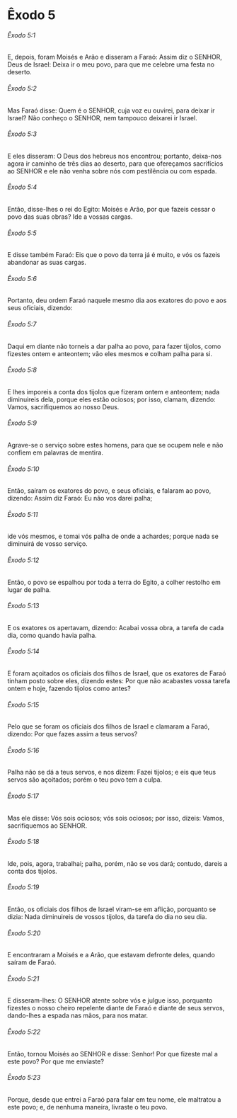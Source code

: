 # Êxodo 5

###### Êxodo 5:1

E, depois, foram Moisés e Arão e disseram a Faraó: Assim diz o SENHOR, Deus de Israel: Deixa ir o meu povo, para que me celebre uma festa no deserto.

###### Êxodo 5:2

Mas Faraó disse: Quem é o SENHOR, cuja voz eu ouvirei, para deixar ir Israel? Não conheço o SENHOR, nem tampouco deixarei ir Israel.

###### Êxodo 5:3

E eles disseram: O Deus dos hebreus nos encontrou; portanto, deixa-nos agora ir caminho de três dias ao deserto, para que ofereçamos sacrifícios ao SENHOR e ele não venha sobre nós com pestilência ou com espada.

###### Êxodo 5:4

Então, disse-lhes o rei do Egito: Moisés e Arão, por que fazeis cessar o povo das suas obras? Ide a vossas cargas.

###### Êxodo 5:5

E disse também Faraó: Eis que o povo da terra já é muito, e vós os fazeis abandonar as suas cargas.

###### Êxodo 5:6

Portanto, deu ordem Faraó naquele mesmo dia aos exatores do povo e aos seus oficiais, dizendo:

###### Êxodo 5:7

Daqui em diante não torneis a dar palha ao povo, para fazer tijolos, como fizestes ontem e anteontem; vão eles mesmos e colham palha para si.

###### Êxodo 5:8

E lhes imporeis a conta dos tijolos que fizeram ontem e anteontem; nada diminuireis dela, porque eles estão ociosos; por isso, clamam, dizendo: Vamos, sacrifiquemos ao nosso Deus.

###### Êxodo 5:9

Agrave-se o serviço sobre estes homens, para que se ocupem nele e não confiem em palavras de mentira.

###### Êxodo 5:10

Então, saíram os exatores do povo, e seus oficiais, e falaram ao povo, dizendo: Assim diz Faraó: Eu não vos darei palha;

###### Êxodo 5:11

ide vós mesmos, e tomai vós palha de onde a achardes; porque nada se diminuirá de vosso serviço.

###### Êxodo 5:12

Então, o povo se espalhou por toda a terra do Egito, a colher restolho em lugar de palha.

###### Êxodo 5:13

E os exatores os apertavam, dizendo: Acabai vossa obra, a tarefa de cada dia, como quando havia palha.

###### Êxodo 5:14

E foram açoitados os oficiais dos filhos de Israel, que os exatores de Faraó tinham posto sobre eles, dizendo estes: Por que não acabastes vossa tarefa ontem e hoje, fazendo tijolos como antes?

###### Êxodo 5:15

Pelo que se foram os oficiais dos filhos de Israel e clamaram a Faraó, dizendo: Por que fazes assim a teus servos?

###### Êxodo 5:16

Palha não se dá a teus servos, e nos dizem: Fazei tijolos; e eis que teus servos são açoitados; porém o teu povo tem a culpa.

###### Êxodo 5:17

Mas ele disse: Vós sois ociosos; vós sois ociosos; por isso, dizeis: Vamos, sacrifiquemos ao SENHOR.

###### Êxodo 5:18

Ide, pois, agora, trabalhai; palha, porém, não se vos dará; contudo, dareis a conta dos tijolos.

###### Êxodo 5:19

Então, os oficiais dos filhos de Israel viram-se em aflição, porquanto se dizia: Nada diminuireis de vossos tijolos, da tarefa do dia no seu dia.

###### Êxodo 5:20

E encontraram a Moisés e a Arão, que estavam defronte deles, quando saíram de Faraó.

###### Êxodo 5:21

E disseram-lhes: O SENHOR atente sobre vós e julgue isso, porquanto fizestes o nosso cheiro repelente diante de Faraó e diante de seus servos, dando-lhes a espada nas mãos, para nos matar.

###### Êxodo 5:22

Então, tornou Moisés ao SENHOR e disse: Senhor! Por que fizeste mal a este povo? Por que me enviaste?

###### Êxodo 5:23

Porque, desde que entrei a Faraó para falar em teu nome, ele maltratou a este povo; e, de nenhuma maneira, livraste o teu povo.

